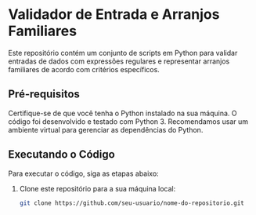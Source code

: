 # Validador de Entrada e Arranjos Familiares

Este repositório contém um conjunto de scripts em Python para validar entradas de dados com expressões regulares e representar arranjos familiares de acordo com critérios específicos.

## Pré-requisitos

Certifique-se de que você tenha o Python instalado na sua máquina. O código foi desenvolvido e testado com Python 3. Recomendamos usar um ambiente virtual para gerenciar as dependências do Python.

## Executando o Código

Para executar o código, siga as etapas abaixo:

1. Clone este repositório para a sua máquina local:

   ```bash
   git clone https://github.com/seu-usuario/nome-do-repositorio.git

